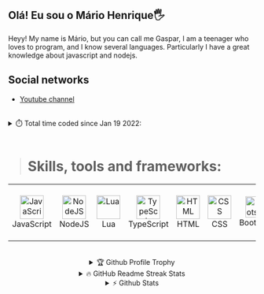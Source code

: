 ## Olá! Eu sou o Mário Henrique🖐️


Heyy! My name is Mário, but you can call me Gaspar, I am a teenager who loves to program, and I know several languages. Particularly I have a great knowledge about javascript and nodejs.

## Social networks

- <a href="https://www.youtube.com/c/MARIOFFYTB" target="_blank">Youtube channel</a>


<br />

<details>
<summary>⏱️ Total time coded since Jan 19 2022:</summary>
<br />
<a href="https://github.com/ToledoSDL" align="center">

[![Wakatime](https://wakatime.com/badge/user/7a37dda6-8902-492d-9519-5859d3b7db56.svg)](https://wakatime.com/@7a37dda6-8902-492d-9519-5859d3b7db56)

</a>
</details>

<br />

># Skills, tools and frameworks:

<table>
  <tr>
    <td align="center" width="96">
      <a href="#javascript">
        <img src="https://upload.wikimedia.org/wikipedia/commons/thumb/9/99/Unofficial_JavaScript_logo_2.svg/1200px-Unofficial_JavaScript_logo_2.svg.png" width="48" height="48" alt="JavaScript" />
      </a>
      <br>JavaScript
    </td>
    <td align="center" width="96">
      <a href="#nodejs">
        <img src="https://thidu.dev/images/Nodejs.svg" width="48" height="48" alt="NodeJS" />
      </a>
      <br>NodeJS
    </td>
    <td align="center" width="96">
      <a href="#lua">
        <img src="https://upload.wikimedia.org/wikipedia/commons/thumb/c/cf/Lua-Logo.svg/1200px-Lua-Logo.svg.png" width="48" height="48" alt="Lua" />
      </a>
      <br>Lua
    </td>
    <td align="center" width="96">
      <a href="#typescript">
        <img src="https://upload.wikimedia.org/wikipedia/commons/thumb/4/4c/Typescript_logo_2020.svg/480px-Typescript_logo_2020.svg.png" width="48" height="48" alt="TypeScript" />
      </a>
      <br>TypeScript
    </td>
    <td align="center" width="96">
      <a href="#html">
        <img src="https://upload.wikimedia.org/wikipedia/commons/thumb/6/61/HTML5_logo_and_wordmark.svg/1200px-HTML5_logo_and_wordmark.svg.png" width="48" height="48" alt="HTML" />
      </a>
      <br>HTML
    </td>
    <td align="center" width="96">
      <a href="#css">
        <img src="https://llumine.com.br/wp-content/uploads/2018/03/css-logo-300x300.png" width="48" height="48" alt="CSS" />
      </a>
      <br>CSS
    </td>
    <td align="center" width="96">
      <a href="#bootstrap">
        <img src="https://upload.wikimedia.org/wikipedia/commons/thumb/b/b2/Bootstrap_logo.svg/2560px-Bootstrap_logo.svg.png" width="48" height="43" alt="Bootstrap" />
      </a>
      <br>Bootstrap
    </td>
    <td align="center" width="96">
      <a href="#adobephotoshop">
        <img src="https://seeklogo.com/images/A/adobe-photoshop-logo-7B88D7B5AA-seeklogo.com.png" width="48" height="48" alt="Adobe Photoshop" />
      </a>
      <br>Adobe Photoshop
    </td>
    <td align="center" width="96">
      <a href="#adobeaftereffects">
        <img src="https://lh3.googleusercontent.com/proxy/HoxMelx9TqbtBepacIJA5viO7Us2-QlWaqZ5FmFFGfAYk99LDb4AH5KoDwvmTq1aEfWuDDg1eWJ_5WTSYj5MkrftfvOnZ5CxUW4g3XVbfUR5vk339Hvl2IN8Xqn29rSsOoahR-WhdHroARqhPwzjr5Cz1OtnqzWO" width="48" height="48" alt="Adobe After Effects" />
      </a>
      <br>Adobe After Effects
    </td>
    <td align="center" width="96">
      <a href="#adobeaftereffects">
        <img src="https://cdn.discordapp.com/attachments/930491194633519164/979808603965890600/angular-icon-logo.png" width="48" height="48" alt="Adobe After Effects" />
      </a>
      <br>Angular
    </td>
     <td align="center" width="96">
      <a href="#adobeaftereffects">
        <img src="https://cdn.discordapp.com/attachments/930491194633519164/979808896233406534/ionic.webp" width="48" height="48" alt="Adobe After Effects" />
      </a>
      <br>Ionic
    </td>
  </tr>
</table>

<br />

<center>
<details>
<summary>🏆 Github Profile Trophy</summary>
<br />
<a href="https://github.com/MARIO-DESENVOLVEDOR" align="center">
  
![trophy](https://github-profile-trophy.vercel.app/?username=MARIO-DESENVOLVEDOR)

</a>
</details>
  
<details>
<summary>🔥 GitHub Readme Streak Stats</summary>
<br />
<a href="https://github.com/MARIO-DESENVOLVEDOR" align="center">

![GitHub Streak](https://github-readme-streak-stats.herokuapp.com?user=MARIO-DESENVOLVEDOR&hide_border=true)

</a>
</details>
  
<details>
<summary>⚡ Github Stats</summary>
<br />
<a href="https://github.com/MARIO-DESENVOLVEDOR" align="center">

![](https://github.com/MARIO-DESENVOLVEDORL/github-stats/blob/master/generated/overview.svg)
![](https://github.com/MARIO-DESENVOLVEDOR/github-stats/blob/master/generated/languages.svg)

</a>
</details>


